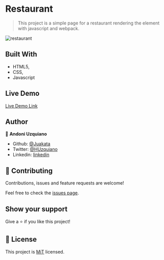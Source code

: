 # Restaurant

> This project is a simple page for a restaurant rendering the element with
javascript and webpack.

![restaurant](https://user-images.githubusercontent.com/11781597/70458574-f3af3e00-1a77-11ea-8729-549289b10dcd.png)

## Built With

- HTML5,
- CSS,
- Javascript

## Live Demo

[Live Demo Link](https://raw.githack.com/Juakata/Restaurant/development/dist/index.html)

## Author

👤 **Andoni Uzquiano**

- Github: [@Juakata](https://github.com/Juakata)
- Twitter: [@HUzquiano](https://twitter.com/HUzquiano)
- Linkedin: [linkedin](https://www.linkedin.com/in/andoni-uzquiano-31304818a/)

## 🤝 Contributing

Contributions, issues and feature requests are welcome!

Feel free to check the [issues page](https://github.com/Juakata/Restaurant/issues).

## Show your support

Give a ⭐️ if you like this project!

## 📝 License

This project is [MiT](https://opensource.org/licenses/MIT) licensed.
